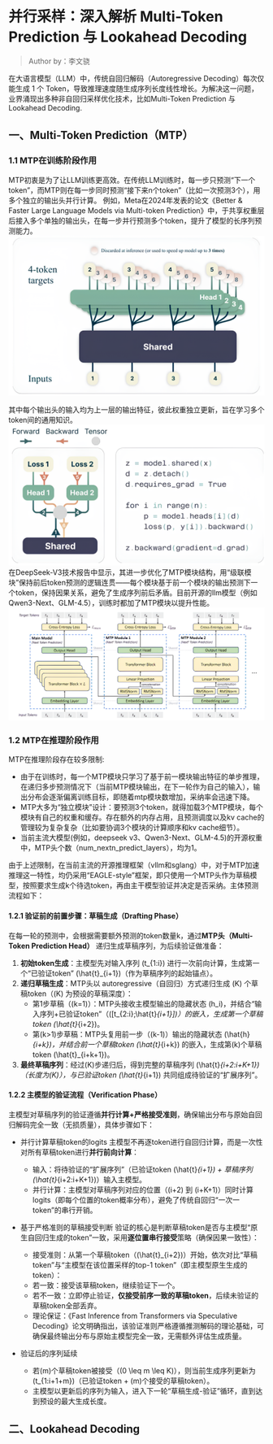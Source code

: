
# 并行采样：深入解析 Multi-Token Prediction 与 Lookahead Decoding
> Author by：李文骁

在大语言模型（LLM）中，传统自回归解码（Autoregressive Decoding）每次仅能生成 1 个 Token，导致推理速度随生成序列长度线性增长。为解决这一问题，业界涌现出多种非自回归采样优化技术，比如Multi-Token Prediction 与 Lookahead Decoding.
## 一、Multi-Token Prediction（MTP）
### 1.1 MTP在训练阶段作用
MTP初衷是为了让LLM训练更高效。在传统LLM训练时，每一步只预测“下一个token”，而MTP则在每一步同时预测“接下来n个token”（比如一次预测3个），用多个独立的输出头并行计算。
例如，Meta在2024年发表的论文《Better & Faster Large Language Models via Multi-token Prediction》中，于共享权重层后接入多个单独的输出头，在每一步并行预测多个token，提升了模型的长序列预测能力。
![alt text](images/04ParallelSampling01.png)

其中每个输出头的输入均为上一层的输出特征，彼此权重独立更新，旨在学习多个token间的通用知识。
![alt text](images/04ParallelSampling02.png)
在DeepSeek-V3技术报告中显示，其进一步优化了MTP模块结构，用“级联模块”保持前后token预测的逻辑连贯——每个模块基于前一个模块的输出预测下一个token，保持因果关系，避免了生成序列前后矛盾。目前开源的llm模型（例如Qwen3-Next、GLM-4.5），训练时都加了MTP模块以提升性能。
![alt text](images/04ParallelSampling03.png)

### 1.2 MTP在推理阶段作用
MTP在推理阶段存在较多限制:
- 由于在训练时，每一个MTP模块只学习了基于前一模块输出特征的单步推理，在递归多步预测情况下（当前MTP模块输出，在下一轮作为自己的输入），输出分布会逐渐偏离训练目标，即随着mtp模块数增加，采纳率会迅速下降。
- MTP大多为“独立模块”设计：要预测3个token，就得加载3个MTP模块，每个模块有自己的权重和缓存。存在额外的内存占用，且预测调度以及kv cache的管理较为复杂复杂（比如要协调3个模块的计算顺序和kv cache细节）。
- 当前主流大模型(例如，deepseek v3、Qwen3-Next、GLM-4.5)的开源权重中，MTP头个数（num_nextn_predict_layers），均为1。

由于上述限制，在当前主流的开源推理框架（vllm和sglang）中，对于MTP加速推理这一特性，均仍采用“EAGLE-style”框架，即只使用一个MTP头作为草稿模型，按照要求生成k个待选token，再由主干模型验证并决定是否采纳。主体预测流程如下：

#### 1.2.1 验证前的前置步骤：草稿生成（Drafting Phase）
在每一轮的预测中，会根据需要额外预测的token数量k，通过**MTP头（Multi-Token Prediction Head）** 递归生成草稿序列，为后续验证做准备：
1. **初始token生成**：主模型先对输入序列 \(t_{1:i}\) 进行一次前向计算，生成第一个“已验证token” \(\hat{t}_{i+1}\)（作为草稿序列的起始锚点）。
2. **递归草稿生成**：MTP头以 autoregressive（自回归）方式递归生成 \(K\) 个草稿token（\(K\) 为预设的草稿深度）：
   - 第1步草稿（\(k=1\)）：MTP头接收主模型输出的隐藏状态 \(h_i\)，并结合“输入序列+已验证token”（\([t_{2:i};\hat{t}_{i+1}]\)）的嵌入，生成第一个草稿token \(\hat{t}_{i+2}\)。
   - 第\(k>1\)步草稿：MTP头复用前一步（\(k-1\)）输出的隐藏状态 \(\hat{h}_{i+k}\)，并结合前一个草稿token \(\hat{t}_{i+k}\) 的嵌入，生成第\(k\)个草稿token \(\hat{t}_{i+k+1}\)。
3. **最终草稿序列**：经过\(K\)步递归后，得到完整的草稿序列 \(\hat{t}_{i+2:i+K+1}\)（长度为\(K\)），与已验证token \(\hat{t}_{i+1}\) 共同组成待验证的“扩展序列”。


#### 1.2.2 主模型的验证流程（Verification Phase）
主模型对草稿序列的验证遵循**并行计算+严格接受准则**，确保输出分布与原始自回归解码完全一致（无损质量），具体步骤如下：

- 并行计算草稿token的logits
    主模型不再逐token进行自回归计算，而是一次性对所有草稿token进行**并行前向计算**：
    - 输入：将待验证的“扩展序列”（已验证token \(\hat{t}_{i+1}\) + 草稿序列 \(\hat{t}_{i+2:i+K+1}\)）输入主模型。
    - 并行计算：主模型对草稿序列对应的位置（\(i+2\) 到 \(i+K+1\)）同时计算logits（即每个位置的token概率分布），避免了传统自回归“一次一token”的串行开销。

- 基于严格准则的草稿接受判断
    验证的核心是判断草稿token是否与主模型“原生自回归生成的token”一致，采用**逐位置串行接受**策略（确保因果一致性）：
    - 接受准则：从第一个草稿token（\(\hat{t}_{i+2}\)）开始，依次对比“草稿token”与“主模型在该位置采样的top-1 token”（即主模型原生生成的token）：
    - 若一致：接受该草稿token，继续验证下一个。
    - 若不一致：立即停止验证，**仅接受前序一致的草稿token**，后续未验证的草稿token全部丢弃。
    - 理论保证：《Fast Inference from Transformers via Speculative Decoding》论文明确指出，该验证准则严格遵循推测解码的理论基础，可确保最终输出分布与原始主模型完全一致，无需额外评估生成质量。

- 验证后的序列延续
  - 若\(m\)个草稿token被接受（\(0 \leq m \leq K\)），则当前生成序列更新为 \(t_{1:i+1+m}\)（已验证token + \(m\)个接受的草稿token）。
  - 主模型以更新后的序列为输入，进入下一轮“草稿生成-验证”循环，直到达到预设的最大生成长度。

## 二、Lookahead Decoding




